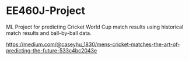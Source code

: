 # EE460J-Project
ML Project for predicting Cricket World Cup match results using historical match results and ball-by-ball data.

https://medium.com/@caseyhu_1830/mens-cricket-matches-the-art-of-predicting-the-future-533c4bc2043e
